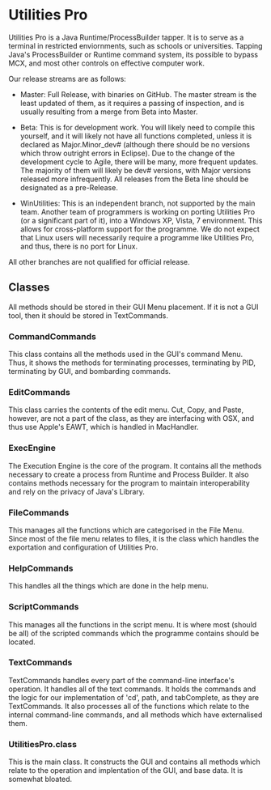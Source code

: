 # Utilities Pro

Utilities Pro is a Java Runtime/ProcessBuilder tapper. It is to serve as a terminal in restricted enviornments, such as schools or universities. Tapping Java's ProcessBuilder or Runtime command system, its possible to bypass MCX, and most other controls on effective computer work.

Our release streams are as follows:
  * Master: Full Release, with binaries on GitHub. The master stream is the least updated of them, as it requires a passing of inspection, and is usually resulting from a merge from Beta into Master.
  * Beta: This is for development work. You will likely need to compile this yourself, and it will likely not have all functions completed, unless it is declared as Major.Minor_dev# (although there should be no versions which throw outright errors in Eclipse). Due to the change of the development cycle to Agile, there will be many, more frequent updates. The majority of them will likely be dev# versions, with Major versions released more infrequently. All releases from the Beta line should be designated as a pre-Release.
  
  * WinUtilities: This is an independent branch, not supported by the main team. Another team of programmers is working on porting Utilities Pro (or a significant part of it), into a Windows XP, Vista, 7 environment. This allows for cross-platform support for the programme. We do not expect that Linux users will necessarily require a programme like Utilities Pro, and thus, there is no port for Linux.
  
  All other branches are not qualified for official release.

## Classes
All methods should be stored in their GUI Menu placement. If it is not a GUI tool, then it should be stored in TextCommands.
### CommandCommands
This class contains all the methods used in the GUI's command Menu. Thus, it shows the methods for terminating processes, terminating by PID, terminating by GUI, and bombarding commands.
### EditCommands
This class carries the contents of the edit menu. Cut, Copy, and Paste, however, are not a part of the class, as they are interfacing with OSX, and thus use Apple's EAWT, which is handled in MacHandler.
### ExecEngine
The Execution Engine is the core of the program. It contains all the methods necessary to create a process from Runtime and Process Builder. It also contains methods necessary for the program to maintain interoperability and rely on the privacy of Java's Library.
### FileCommands
This manages all the functions which are categorised in the File Menu. Since most of the file menu relates to files, it is the class which handles the exportation and configuration of Utilities Pro.
### HelpCommands
This handles all the things which are done in the help menu. 
### ScriptCommands
This manages all the functions in the script menu. It is where most (should be all) of the scripted commands which the programme contains should be located.
### TextCommands
TextCommands handles every part of the command-line interface's operation. It handles all of the text commands. It holds the commands and the logic for our implementation of 'cd', path, and tabComplete, as they are TextCommands. It also processes all of the functions which relate to the internal command-line commands, and all methods which have externalised them.
### UtilitiesPro.class
This is the main class. It constructs the GUI and contains all methods which relate to the operation and implentation of the GUI, and base data. It is somewhat bloated.
